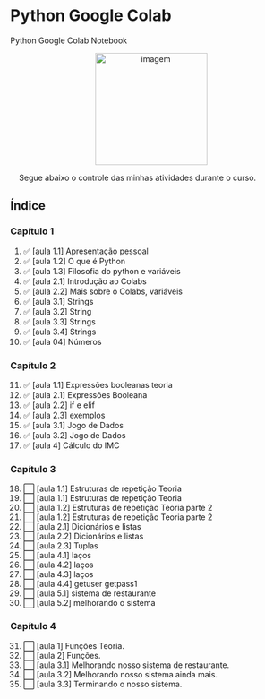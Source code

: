 # Python Google Colab
 Python Google Colab Notebook
 
 <p align="center">
  <img src=https://www.python.org/static/img/python-logo.png?raw=true" alt="imagem" width="200px" />
 </p>
    
                                                                                                       
&nbsp;&nbsp;&nbsp; Segue abaixo o controle das minhas atividades durante o curso.

  
## Índice
### Capítulo 1
1. :white_check_mark: [aula 1.1] Apresentação pessoal
2. :white_check_mark: [aula 1.2] O que é Python
3. :white_check_mark: [aula 1.3] Filosofia do python e variáveis
4. :white_check_mark: [aula 2.1] Introdução ao Colabs
5. :white_check_mark: [aula 2.2] Mais sobre o Colabs, variáveis
6. :white_check_mark: [aula 3.1] Strings
7. :white_check_mark: [aula 3.2] String
8. :white_check_mark: [aula 3.3] Strings
9. :white_check_mark: [aula 3.4] Strings
10. :white_check_mark: [aula 04] Números

### Capítulo 2
11. :white_check_mark: [aula 1.1] Expressões booleanas teoria
12. :white_check_mark: [aula 2.1] Expressões Booleana
13. :white_check_mark: [aula 2.2] if e elif
14. :white_check_mark: [aula 2.3] exemplos
15. :white_check_mark: [aula 3.1] Jogo de Dados
16. :white_check_mark: [aula 3.2] Jogo de Dados
17. :white_check_mark: [aula 4] Cálculo do IMC

### Capítulo 3
18. :white_large_square:  [aula 1.1] Estruturas de repetição Teoria
19. :white_large_square:  [aula 1.1] Estruturas de repetição Teoria
20. :white_large_square:  [aula 1.2] Estruturas de repetição Teoria parte 2
21. :white_large_square:  [aula 1.2] Estruturas de repetição Teoria parte 2   
22. :white_large_square:  [aula 2.1] Dicionários e listas
23. :white_large_square:  [aula 2.2] Dicionários e listas
24. :white_large_square:  [aula 2.3] Tuplas
25. :white_large_square:  [aula 4.1] laços
26. :white_large_square:  [aula 4.2] laços
27. :white_large_square:  [aula 4.3] laços
28. :white_large_square:  [aula 4.4] getuser getpass1
29. :white_large_square:  [aula 5.1] sistema de restaurante
30. :white_large_square:  [aula 5.2] melhorando o sistema

### Capítulo 4
31. :white_large_square: [aula 1] Funções Teoria.
32. :white_large_square: [aula 2] Funções.
33. :white_large_square: [aula 3.1] Melhorando nosso sistema de restaurante.
34. :white_large_square: [aula 3.2] Melhorando nosso sistema ainda mais.
35. :white_large_square: [aula 3.3] Terminando o nosso sistema. 
